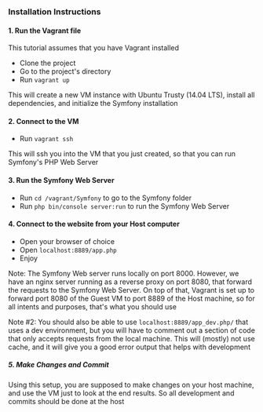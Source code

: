 ### Installation Instructions

#### 1. Run the Vagrant file

This tutorial assumes that you have Vagrant installed

* Clone the project
* Go to the project's directory
* Run ```vagrant up```

This will create a new VM instance with Ubuntu Trusty (14.04 LTS), install all dependencies, and initialize the Symfony installation

#### 2. Connect to the VM

* Run ```vagrant ssh```

This will ssh you into the VM that you just created, so that you can run Symfony's PHP Web Server

#### 3. Run the Symfony Web Server

* Run ```cd /vagrant/Symfony``` to go to the Symfony folder
* Run ```php bin/console server:run``` to run the Symfony Web Server


#### 4. Connect to the website from your Host computer

* Open your browser of choice
* Open ```localhost:8889/app.php```
* Enjoy


Note: The Symfony Web server runs locally on port 8000. However, we have an nginx server running as a reverse proxy on port 8080, that forward the requests to the Symfony Web Server. On top of that, Vagrant is set up to forward port 8080 of the Guest VM to port 8889 of the Host machine, so for all intents and purposes, that's what you should use

Note #2: You should also be able to use ```localhost:8889/app_dev.php/``` that uses a dev environment, but you will have to comment out a section of code that only accepts requests from the local machine. This will (mostly) not use cache, and it will give you a good error output that helps with development

##### 5. Make Changes and Commit

Using this setup, you are supposed to make changes on your host machine, and use the VM just to look at the end results. So all development and commits should be done at the host
